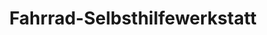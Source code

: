 ---
title: "Fahrrad-Selbsthilfewerkstatt"
url: /greifswald/fahrrad-selbsthilfewerkstatt/
shop: Fahrrad
---
